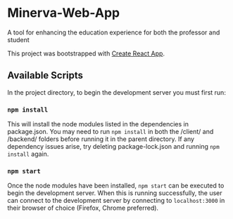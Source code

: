 # Minerva-Web-App
A tool for enhancing the education experience for both the professor and student 

This project was bootstrapped with [Create React App](https://github.com/facebook/create-react-app).

## Available Scripts

In the project directory, to begin the development server you must first run:

### `npm install`

This will install the node modules listed in the dependencies in package.json. You may need to run `npm install` in both the /client/ and /backend/ folders before running it in the parent directory. If any dependency issues arise, try deleting package-lock.json and running `npm install` again.

### `npm start`

Once the node modules have been installed, `npm start` can be executed to begin the development server. When this is running successfully, the user can connect to the development server by connecting to `localhost:3000` in their browser of choice (Firefox, Chrome preferred).
